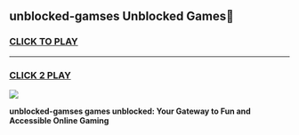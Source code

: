 
## unblocked-gamses Unblocked Games👋
<h3>
<a href="https://news.freeplayer.one?title=unblocked-gamses&ref=16F">CLICK TO PLAY</a></h3>
<hr>

<h3>
<a href="https://news.freeplayer.one?title=unblocked-gamses&ref=16F">CLICK 2 PLAY</a>
  
</h3>

<a href="https://news.freeplayer.one?title=unblocked-gamses&ref=16F/"><img src="https://clearcache.store/games.png"></a>


**unblocked-gamses games unblocked: Your Gateway to Fun and Accessible Online Gaming**
